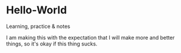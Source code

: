 # Hello-World
Learning, practice &amp; notes


I am making this with the expectation that I will make more and better things, so it's okay if this thing sucks. 
